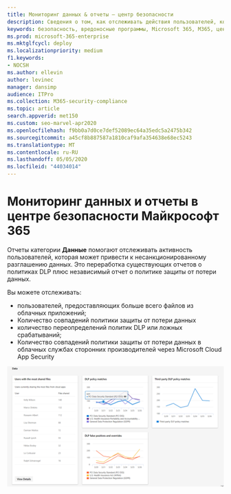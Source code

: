 ```yaml
---
title: Мониторинг данных & отчеты — центр безопасности
description: Сведения о том, как отслеживать действия пользователей, которые могут привести к раскрытию несанкционированных данных в центре безопасности Microsoft 365.
keywords: безопасность, вредоносные программы, Microsoft 365, M365, центр безопасности, монитор, отчет, данные
ms.prod: microsoft-365-enterprise
ms.mktglfcycl: deploy
ms.localizationpriority: medium
f1.keywords:
- NOCSH
ms.author: ellevin
author: levinec
manager: dansimp
audience: ITPro
ms.collection: M365-security-compliance
ms.topic: article
search.appverid: met150
ms.custom: seo-marvel-apr2020
ms.openlocfilehash: f9bb0a7d0ce7def52089ec64a35edc5a2475b342
ms.sourcegitcommit: a45cf8b887587a1810caf9afa354638e68ec5243
ms.translationtype: MT
ms.contentlocale: ru-RU
ms.lasthandoff: 05/05/2020
ms.locfileid: "44034014"
---
```

# <a name="data-monitoring-and-reporting-in-the-microsoft-365-security-center"></a>Мониторинг данных и отчеты в центре безопасности Майкрософт 365

Отчеты категории **Данные** помогают отслеживать активность пользователей, которая может привести к несанкционированному разглашению данных. Это переработка существующих отчетов о политиках DLP плюс независимый отчет о политике защиты от потери данных.

Вы можете отслеживать:

* пользователей, предоставляющих больше всего файлов из облачных приложений;
* Количество совпадений политики защиты от потери данных
* количество переопределений политик DLP или ложных срабатываний;
* Количество совпадений политики защиты от потери данных в облачных службах сторонних производителей через Microsoft Cloud App Security

![Категория данных на странице "отчеты"](../../media/data.png)
